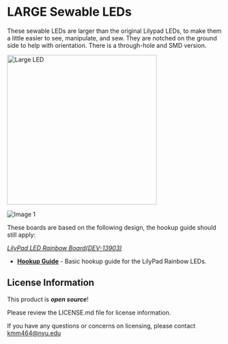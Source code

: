 LARGE Sewable LEDs
========================
These sewable LEDs are larger than the original Lilypad LEDs, to make them a little easier to see, manipulate, and sew. They are notched on the ground side to help with orientation. There is a through-hole and SMD version.

<p align="left">
  <img src="https://github.com/KitMcDermott/Large_Sewable_LED/edit/master/images/CroppedLEDPic.jpg" width="350" title="Large LED">
</p>

![Image 1](./images/CroppedLEDPic.jpg)

These boards are based on the following design, the hookup guide should still apply: 

[*LilyPad LED Rainbow Board(DEV-13903)*](https://www.sparkfun.com/products/13903)
* **[Hookup Guide](https://learn.sparkfun.com/tutorials/ldk-experiment-1-lighting-up-a-basic-circuit)** - Basic hookup guide for the LilyPad Rainbow LEDs.


License Information
-------------------

This product is _**open source**_!

Please review the LICENSE.md file for license information.

If you have any questions or concerns on licensing, please contact kmm464@nyu.edu 

